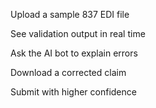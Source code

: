 Upload a sample 837 EDI file

See validation output in real time

Ask the AI bot to explain errors

Download a corrected claim

Submit with higher confidence


